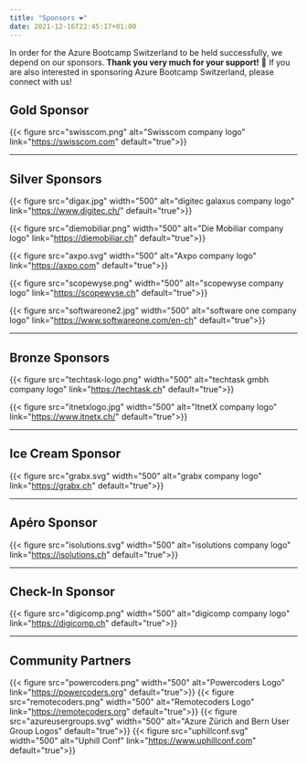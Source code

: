 ```yaml
---
title: "Sponsors ❤️"
date: 2021-12-16T22:45:17+01:00
---
```


In order for the Azure Bootcamp Switzerland to be held successfully, we depend on our sponsors. **Thank you very much for your support!** 🙏 If you are also interested in sponsoring Azure Bootcamp Switzerland, please connect with us!


## Gold Sponsor
{{< figure src="swisscom.png" alt="Swisscom company logo" link="https://swisscom.com" default="true">}}

----

## Silver Sponsors
{{< figure src="digax.jpg" width="500" alt="digitec galaxus company logo" link="https://www.digitec.ch/" default="true">}}

{{< figure src="diemobiliar.png" width="500" alt="Die Mobiliar company logo" link="https://diemobiliar.ch" default="true">}}

{{< figure src="axpo.svg" width="500" alt="Axpo company logo" link="https://axpo.com" default="true">}}

{{< figure src="scopewyse.png" width="500" alt="scopewyse company logo" link="https://scopewyse.ch" default="true">}}

{{< figure src="softwareone2.jpg" width="500" alt="software one company logo" link="https://www.softwareone.com/en-ch" default="true">}}

----

## Bronze Sponsors
{{< figure src="techtask-logo.png" width="500" alt="techtask gmbh company logo" link="https://techtask.ch" default="true">}}

{{< figure src="itnetxlogo.jpg" width="500" alt="ItnetX company logo" link="https://www.itnetx.ch/" default="true">}}

----

## Ice Cream Sponsor
{{< figure src="grabx.svg" width="500" alt="grabx company logo" link="https://grabx.ch" default="true">}}

----

## Apéro Sponsor
{{< figure src="isolutions.svg" width="500" alt="isolutions company logo" link="https://isolutions.ch" default="true">}}

----

## Check-In Sponsor
{{< figure src="digicomp.png" width="500" alt="digicomp company logo" link="https://digicomp.ch" default="true">}}

----

## Community Partners
{{< figure src="powercoders.png" width="500" alt="Powercoders Logo" link="https://powercoders.org" default="true">}}
{{< figure src="remotecoders.png" width="500" alt="Remotecoders Logo" link="https://remotecoders.org" default="true">}}
{{< figure src="azureusergroups.svg" width="500" alt="Azure Zürich and Bern User Group Logos" default="true">}}
{{< figure src="uphillconf.svg" width="500" alt="Uphill Conf" link="https://www.uphillconf.com" default="true">}}
